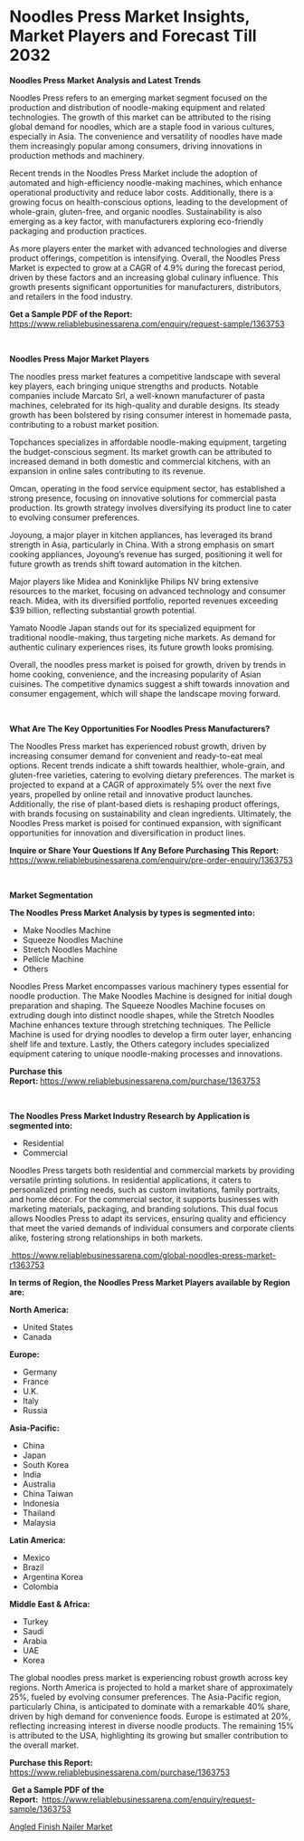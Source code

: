 <p><h1>Noodles Press Market Insights, Market Players and Forecast Till 2032</h1></p><p><strong>Noodles Press Market Analysis and Latest Trends</strong></p>
<p><p>Noodles Press refers to an emerging market segment focused on the production and distribution of noodle-making equipment and related technologies. The growth of this market can be attributed to the rising global demand for noodles, which are a staple food in various cultures, especially in Asia. The convenience and versatility of noodles have made them increasingly popular among consumers, driving innovations in production methods and machinery.</p><p>Recent trends in the Noodles Press Market include the adoption of automated and high-efficiency noodle-making machines, which enhance operational productivity and reduce labor costs. Additionally, there is a growing focus on health-conscious options, leading to the development of whole-grain, gluten-free, and organic noodles. Sustainability is also emerging as a key factor, with manufacturers exploring eco-friendly packaging and production practices.</p><p>As more players enter the market with advanced technologies and diverse product offerings, competition is intensifying. Overall, the Noodles Press Market is expected to grow at a CAGR of 4.9% during the forecast period, driven by these factors and an increasing global culinary influence. This growth presents significant opportunities for manufacturers, distributors, and retailers in the food industry.</p></p>
<p><strong>Get a Sample PDF of the Report:&nbsp;</strong> <a href="https://www.reliablebusinessarena.com/enquiry/request-sample/1363753?utm_campaign=3531&utm_medium=2&utm_source=Github&utm_content=ia&utm_term=10042025&utm_id=noodles-press">https://www.reliablebusinessarena.com/enquiry/request-sample/1363753</a></p>
<p>&nbsp;</p>
<p><strong>Noodles Press Major Market Players</strong></p>
<p><p>The noodles press market features a competitive landscape with several key players, each bringing unique strengths and products. Notable companies include Marcato Srl, a well-known manufacturer of pasta machines, celebrated for its high-quality and durable designs. Its steady growth has been bolstered by rising consumer interest in homemade pasta, contributing to a robust market position.</p><p>Topchances specializes in affordable noodle-making equipment, targeting the budget-conscious segment. Its market growth can be attributed to increased demand in both domestic and commercial kitchens, with an expansion in online sales contributing to its revenue.</p><p>Omcan, operating in the food service equipment sector, has established a strong presence, focusing on innovative solutions for commercial pasta production. Its growth strategy involves diversifying its product line to cater to evolving consumer preferences.</p><p>Joyoung, a major player in kitchen appliances, has leveraged its brand strength in Asia, particularly in China. With a strong emphasis on smart cooking appliances, Joyoung’s revenue has surged, positioning it well for future growth as trends shift toward automation in the kitchen.</p><p>Major players like Midea and Koninklijke Philips NV bring extensive resources to the market, focusing on advanced technology and consumer reach. Midea, with its diversified portfolio, reported revenues exceeding $39 billion, reflecting substantial growth potential.</p><p>Yamato Noodle Japan stands out for its specialized equipment for traditional noodle-making, thus targeting niche markets. As demand for authentic culinary experiences rises, its future growth looks promising.</p><p>Overall, the noodles press market is poised for growth, driven by trends in home cooking, convenience, and the increasing popularity of Asian cuisines. The competitive dynamics suggest a shift towards innovation and consumer engagement, which will shape the landscape moving forward.</p></p>
<p>&nbsp;</p>
<p><strong>What Are The Key Opportunities For Noodles Press Manufacturers?</strong></p>
<p><p>The Noodles Press market has experienced robust growth, driven by increasing consumer demand for convenient and ready-to-eat meal options. Recent trends indicate a shift towards healthier, whole-grain, and gluten-free varieties, catering to evolving dietary preferences. The market is projected to expand at a CAGR of approximately 5% over the next five years, propelled by online retail and innovative product launches. Additionally, the rise of plant-based diets is reshaping product offerings, with brands focusing on sustainability and clean ingredients. Ultimately, the Noodles Press market is poised for continued expansion, with significant opportunities for innovation and diversification in product lines.</p></p>
<p><strong>Inquire or Share Your Questions If Any Before Purchasing This Report:</strong> <a href="https://www.reliablebusinessarena.com/enquiry/pre-order-enquiry/1363753?utm_campaign=3531&utm_medium=2&utm_source=Github&utm_content=ia&utm_term=10042025&utm_id=noodles-press">https://www.reliablebusinessarena.com/enquiry/pre-order-enquiry/1363753</a></p>
<p>&nbsp;</p>
<p><strong>Market Segmentation</strong></p>
<p><strong>The Noodles Press Market Analysis by types is segmented into:</strong></p>
<p><ul><li>Make Noodles Machine</li><li>Squeeze Noodles Machine</li><li>Stretch Noodles Machine</li><li>Pellicle Machine</li><li>Others</li></ul></p>
<p><p>Noodles Press Market encompasses various machinery types essential for noodle production. The Make Noodles Machine is designed for initial dough preparation and shaping. The Squeeze Noodles Machine focuses on extruding dough into distinct noodle shapes, while the Stretch Noodles Machine enhances texture through stretching techniques. The Pellicle Machine is used for drying noodles to develop a firm outer layer, enhancing shelf life and texture. Lastly, the Others category includes specialized equipment catering to unique noodle-making processes and innovations.</p></p>
<p><strong>Purchase this Report:&nbsp;</strong><a href="https://www.reliablebusinessarena.com/purchase/1363753?utm_campaign=3531&utm_medium=2&utm_source=Github&utm_content=ia&utm_term=10042025&utm_id=noodles-press">https://www.reliablebusinessarena.com/purchase/1363753</a></p>
<p>&nbsp;</p>
<p><strong>The Noodles Press Market Industry Research by Application is segmented into:</strong></p>
<p><ul><li>Residential</li><li>Commercial</li></ul></p>
<p><p>Noodles Press targets both residential and commercial markets by providing versatile printing solutions. In residential applications, it caters to personalized printing needs, such as custom invitations, family portraits, and home décor. For the commercial sector, it supports businesses with marketing materials, packaging, and branding solutions. This dual focus allows Noodles Press to adapt its services, ensuring quality and efficiency that meet the varied demands of individual consumers and corporate clients alike, fostering strong relationships in both markets.</p></p>
<p><a href="https://www.reliablebusinessarena.com/global-noodles-press-market-r1363753?utm_campaign=3531&utm_medium=2&utm_source=Github&utm_content=ia&utm_term=10042025&utm_id=noodles-press">&nbsp;https://www.reliablebusinessarena.com/global-noodles-press-market-r1363753</a></p>
<p><strong>In terms of Region, the Noodles Press Market Players available by Region are:</strong></p>
<p>
    <p> <strong> North America: </strong>
        <ul>
            <li>United States</li>
            <li>Canada</li>
        </ul>
        </p> 
    <p> <strong> Europe: </strong>
        <ul>
            <li>Germany</li>
            <li>France</li>
            <li>U.K.</li>
            <li>Italy</li>
            <li>Russia</li>
        </ul>
        </p> 
    <p> <strong> Asia-Pacific: </strong>
        <ul>
            <li>China</li>
            <li>Japan</li>
            <li>South Korea</li>
            <li>India</li>
            <li>Australia</li>
            <li>China Taiwan</li>
            <li>Indonesia</li>
            <li>Thailand</li>
            <li>Malaysia</li>
        </ul>
        </p> 
    <p> <strong> Latin America: </strong>
        <ul>
            <li>Mexico</li>
            <li>Brazil</li>
            <li>Argentina Korea</li>
            <li>Colombia</li>
        </ul>
        </p> 
    <p> <strong> Middle East & Africa: </strong>
        <ul>
            <li>Turkey</li>
            <li>Saudi</li>
            <li>Arabia</li>
            <li>UAE</li>
            <li>Korea</li>
        </ul>
    </p>
    </p>
<p><p>The global noodles press market is experiencing robust growth across key regions. North America is projected to hold a market share of approximately 25%, fueled by evolving consumer preferences. The Asia-Pacific region, particularly China, is anticipated to dominate with a remarkable 40% share, driven by high demand for convenience foods. Europe is estimated at 20%, reflecting increasing interest in diverse noodle products. The remaining 15% is attributed to the USA, highlighting its growing but smaller contribution to the overall market.</p></p>
<p><strong>Purchase this Report: </strong><a href="https://www.reliablebusinessarena.com/purchase/1363753?utm_campaign=3531&utm_medium=2&utm_source=Github&utm_content=ia&utm_term=10042025&utm_id=noodles-press">https://www.reliablebusinessarena.com/purchase/1363753</a></p>
<p>&nbsp;<strong>Get a Sample PDF of the Report:&nbsp;&nbsp;</strong><a href="https://www.reliablebusinessarena.com/enquiry/request-sample/1363753?utm_campaign=3531&utm_medium=2&utm_source=Github&utm_content=ia&utm_term=10042025&utm_id=noodles-press">https://www.reliablebusinessarena.com/enquiry/request-sample/1363753</a></p>
<p><strong></strong></p>
<p><p><a href="https://github.com/kaniselway4c/Market-Research-Report-List-1/blob/main/angled-finish-nailer-market.md?utm_campaign=3531&utm_medium=2&utm_source=Github&utm_content=ia&utm_term=10042025&utm_id=noodles-press">Angled Finish Nailer Market</a></p></p>